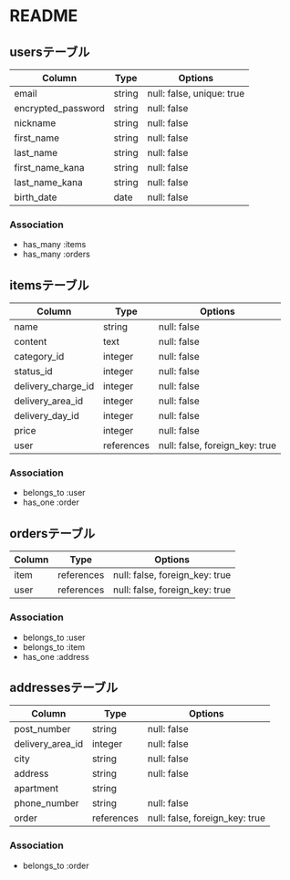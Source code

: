 # README

## usersテーブル

| Column              | Type     | Options                        |
| ------------------- | -------- | ------------------------------ |
| email               | string   | null: false,  unique: true     |
| encrypted_password  | string   | null: false                    |
| nickname            | string   | null: false                    |
| first_name          | string   | null: false                    |
| last_name           | string   | null: false                    |
| first_name_kana     | string   | null: false                    |
| last_name_kana      | string   | null: false                    |
| birth_date          | date     | null: false                    |

### Association
- has_many :items
- has_many :orders

## itemsテーブル

| Column             | Type       | Options                        |
| ------------------ | ---------- | ------------------------------ |
| name               | string     | null: false                    |
| content            | text       | null: false                    |
| category_id        | integer    | null: false                    |
| status_id          | integer    | null: false                    |
| delivery_charge_id | integer    | null: false                    |
| delivery_area_id   | integer    | null: false                    |
| delivery_day_id    | integer    | null: false                    |
| price              | integer    | null: false                    |
| user               | references | null: false, foreign_key: true |

### Association
- belongs_to :user
- has_one :order

## ordersテーブル

| Column        | Type       | Options                        |
| ------------- | ---------- | ------------------------------ |
| item          | references | null: false, foreign_key: true |
| user          | references | null: false, foreign_key: true |

### Association
- belongs_to :user
- belongs_to :item
- has_one :address

## addressesテーブル

| Column           | Type       | Options                        |
| ---------------- | ---------- | ------------------------------ |
| post_number      | string     | null: false                    |
| delivery_area_id | integer    | null: false                    |
| city             | string     | null: false                    |
| address          | string     | null: false                    |
| apartment        | string     |                                |
| phone_number     | string     | null: false                    |
| order            | references | null: false, foreign_key: true |


### Association
- belongs_to :order
